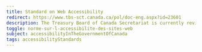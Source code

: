 ```yaml
---
title: Standard on Web Accessibility
redirect: https://www.tbs-sct.canada.ca/pol/doc-eng.aspx?id=23601
description: The Treasury Board of Canada Secretariat is currently reviewing the Standard on Web Accessibility. However, as part of a commitment to an accessible and barrier-free Canada, it is recommended that organizations adopt the <a href="https://www.etsi.org/deliver/etsi_en/301500_301599/301549/02.01.02_60/en_301549v020102p.pdf" download>Harmonized European Standard (EN 301 549) (<abbr title="Portable Document Format">PDF</abbr>, 2<abbr title="MegaByte">MB</abbr>)</a> and adhere to guidance available in the <a href="https://www.tbs-sct.canada.ca/pol/doc-eng.aspx?id=32620">Guideline on Making Information Technology Usable by All</a>.
toggle: norme-sur-l-accessibilite-des-sites-web
subject: accessibilityInTheGovernmentOfCanada
tags: accessibilityStandards
---
```


